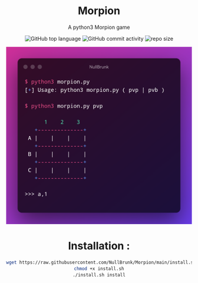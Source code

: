 <div align="center">

# Morpion
A python3 Morpion game 
<br/>

![GitHub top language](https://img.shields.io/github/languages/top/NullBrunk/Morpion?style=for-the-badge)
![GitHub commit activity](https://img.shields.io/github/commit-activity/m/NullBrunk/Morpion?style=for-the-badge)
![repo size](https://img.shields.io/github/repo-size/NullBrunk/Morpion?style=for-the-badge)

<img src="NullBrunk.png" >



# Installation :
```bash
wget https://raw.githubusercontent.com/NullBrunk/Morpion/main/install.sh
chmod +x install.sh
./install.sh install

```
</div>
